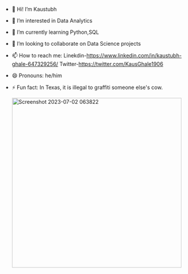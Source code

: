 - 👋 Hi! I’m Kaustubh
- 👀 I’m interested in Data Analytics
- 🌱 I’m currently learning Python,SQL
- 💞️ I’m looking to collaborate on Data Science projects
- 📫 How to reach me:
                     Linekdin-https://www.linkedin.com/in/kaustubh-ghale-647329256/
                         Twitter-https://twitter.com/KausGhale1906
- 😄 Pronouns: he/him
- ⚡ Fun fact: In Texas, it is illegal to graffiti someone else's cow.

    <img width="458" alt="Screenshot 2023-07-02 063822" src="https://github.com/KaustubhGhale/KaustubhGhale/assets/137228006/e2a88ceb-2921-4b88-81ee-60318c9f1828">

